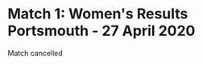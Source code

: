 
Match 1: Women's Results
Portsmouth \- 27 April 2020
====================================================


Match cancelled



